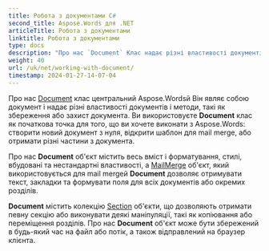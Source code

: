 ```yaml
---
title: Робота з документами C#
second_title: Aspose.Words для .NET
articleTitle: Робота з документами
linktitle: Робота з документами
type: docs
description: "Про нас `Document` Клас надає різні властивості документів і способи використання C#й Ви використовуєте `Document` клас як початкова точка для того, що ви хочете виконати з Aspose.Words для .NETй Про нас `Document` об'єкт може бути збережений в файлі або потоковому режимі, а також відправлений в браузер."
weight: 40
url: /uk/net/working-with-document/
timestamp: 2024-01-27-14-07-04
---
```


Про нас [Document](https://reference.aspose.com/words/net/aspose.words/document/) клас центральний Aspose.Wordsй Він являє собою документ і надає різні властивості документів і методи, такі як збереження або захист документа. Ви використовуєте **Document** клас як початкова точка для того, що ви хочете виконати з Aspose.Words: створити новий документ з нуля, відкрити шаблон для mail merge, або отримати різні частини з документа.

Про нас **Document** об'єкт містить весь вміст і форматування, стилі, вбудовані та нестандартні властивості, а [MailMerge](https://reference.aspose.com/words/net/aspose.words.mailmerging/mailmerge/) об'єкт, який використовується для mail mergeй **Document** дозволяє отримувати текст, закладки та формувати поля для всіх документів або окремих розділів.

**Document** містить колекцію [Section](https://reference.aspose.com/words/net/aspose.words/section/) об'єкти, що дозволяють отримати певну секцію або виконувати деякі маніпуляції, такі як копіювання або переміщення розділів. Про нас **Document** об'єкт може бути збережений в будь-який час на файл або потік, а також відправлений на браузер клієнта.
